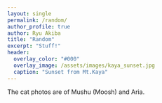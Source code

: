 ```yaml
---
layout: single 
permalink: /random/
author_profile: true
author: Ryu Akiba
title: "Random"
excerpt: "Stuff!"
header:
  overlay_color: "#000"
  overlay_image: /assets/images/kaya_sunset.jpg
  caption: "Sunset from Mt.Kaya"
---
```


<p align="justify">

The cat photos are of Mushu (Moosh) and Aria. 

</p>